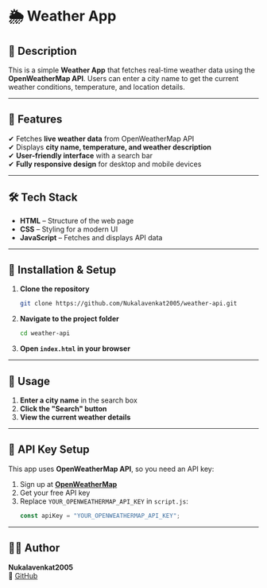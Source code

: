 # 🌦 Weather App

## 📌 Description
This is a simple **Weather App** that fetches real-time weather data using the **OpenWeatherMap API**. Users can enter a city name to get the current weather conditions, temperature, and location details.

---

## 🚀 Features
✔ Fetches **live weather data** from OpenWeatherMap API  
✔ Displays **city name, temperature, and weather description**  
✔ **User-friendly interface** with a search bar  
✔ **Fully responsive design** for desktop and mobile devices  

---

## 🛠 Tech Stack
- **HTML** – Structure of the web page
- **CSS** – Styling for a modern UI
- **JavaScript** – Fetches and displays API data

---



## 🔧 Installation & Setup
1. **Clone the repository**
   ```sh
   git clone https://github.com/Nukalavenkat2005/weather-api.git
   ```
2. **Navigate to the project folder**
   ```sh
   cd weather-api
   ```
3. **Open `index.html` in your browser**

---

## 📝 Usage
1. **Enter a city name** in the search box
2. **Click the "Search" button**
3. **View the current weather details**

---

## 🔑 API Key Setup
This app uses **OpenWeatherMap API**, so you need an API key:
1. Sign up at **[OpenWeatherMap](https://openweathermap.org/api)**
2. Get your free API key
3. Replace `YOUR_OPENWEATHERMAP_API_KEY` in `script.js`:
   ```js
   const apiKey = "YOUR_OPENWEATHERMAP_API_KEY";
   ```

---


## 👨‍💻 Author
**Nukalavenkat2005**  
🔗 [GitHub](https://github.com/Nukalavenkat2005)

